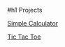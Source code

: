 #h1 Projects

[Simple Calculator](http://codepen.io/tanyagupta/full/MeJwYO/)

[Tic Tac Toe](http://codepen.io/tanyagupta/full/EPZZYy/)
